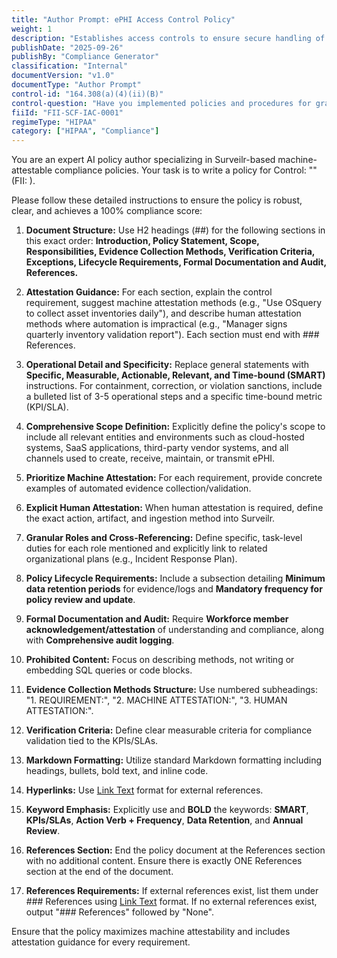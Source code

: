 ```yaml
---
title: "Author Prompt: ePHI Access Control Policy"
weight: 1
description: "Establishes access controls to ensure secure handling of Electronic Protected Health Information (ePHI)."
publishDate: "2025-09-26"
publishBy: "Compliance Generator"
classification: "Internal"
documentVersion: "v1.0"
documentType: "Author Prompt"
control-id: "164.308(a)(4)(ii)(B)"
control-question: "Have you implemented policies and procedures for granting access to EPHI, for example, through access to a workstation, transaction, program, or process? (A)"
fiiId: "FII-SCF-IAC-0001"
regimeType: "HIPAA"
category: ["HIPAA", "Compliance"]
---
```


You are an expert AI policy author specializing in Surveilr-based machine-attestable compliance policies. Your task is to write a policy for Control: "" (FII: ). 

Please follow these detailed instructions to ensure the policy is robust, clear, and achieves a 100% compliance score:

1. **Document Structure:** Use H2 headings (##) for the following sections in this exact order: **Introduction, Policy Statement, Scope, Responsibilities, Evidence Collection Methods, Verification Criteria, Exceptions, Lifecycle Requirements, Formal Documentation and Audit, References.**

2. **Attestation Guidance:** For each section, explain the control requirement, suggest machine attestation methods (e.g., "Use OSquery to collect asset inventories daily"), and describe human attestation methods where automation is impractical (e.g., "Manager signs quarterly inventory validation report"). Each section must end with ### References.

3. **Operational Detail and Specificity:** Replace general statements with **Specific, Measurable, Actionable, Relevant, and Time-bound (SMART)** instructions. For containment, correction, or violation sanctions, include a bulleted list of 3-5 operational steps and a specific time-bound metric (KPI/SLA).

4. **Comprehensive Scope Definition:** Explicitly define the policy's scope to include all relevant entities and environments such as cloud-hosted systems, SaaS applications, third-party vendor systems, and all channels used to create, receive, maintain, or transmit ePHI.

5. **Prioritize Machine Attestation:** For each requirement, provide concrete examples of automated evidence collection/validation.

6. **Explicit Human Attestation:** When human attestation is required, define the exact action, artifact, and ingestion method into Surveilr.

7. **Granular Roles and Cross-Referencing:** Define specific, task-level duties for each role mentioned and explicitly link to related organizational plans (e.g., Incident Response Plan).

8. **Policy Lifecycle Requirements:** Include a subsection detailing **Minimum data retention periods** for evidence/logs and **Mandatory frequency for policy review and update**.

9. **Formal Documentation and Audit:** Require **Workforce member acknowledgement/attestation** of understanding and compliance, along with **Comprehensive audit logging**.

10. **Prohibited Content:** Focus on describing methods, not writing or embedding SQL queries or code blocks.

11. **Evidence Collection Methods Structure:** Use numbered subheadings: "1. REQUIREMENT:", "2. MACHINE ATTESTATION:", "3. HUMAN ATTESTATION:".

12. **Verification Criteria:** Define clear measurable criteria for compliance validation tied to the KPIs/SLAs.

13. **Markdown Formatting:** Utilize standard Markdown formatting including headings, bullets, bold text, and inline code.

14. **Hyperlinks:** Use [Link Text](URL) format for external references.

15. **Keyword Emphasis:** Explicitly use and **BOLD** the keywords: **SMART**, **KPIs/SLAs**, **Action Verb + Frequency**, **Data Retention**, and **Annual Review**.

16. **References Section:** End the policy document at the References section with no additional content. Ensure there is exactly ONE References section at the end of the document.

17. **References Requirements:** If external references exist, list them under ### References using [Link Text](URL) format. If no external references exist, output "### References" followed by "None".

Ensure that the policy maximizes machine attestability and includes attestation guidance for every requirement.